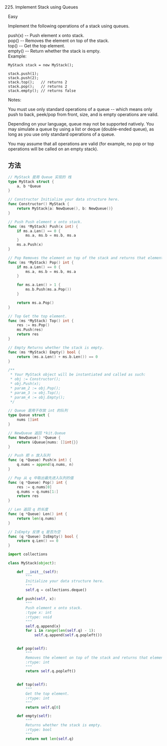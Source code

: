 225. Implement Stack using Queues


Easy


Implement the following operations of a stack using queues.

push(x) -- Push element x onto stack.  
pop() -- Removes the element on top of the stack.  
top() -- Get the top element.  
empty() -- Return whether the stack is empty.  
Example:
```
MyStack stack = new MyStack();

stack.push(1);
stack.push(2);  
stack.top();   // returns 2
stack.pop();   // returns 2
stack.empty(); // returns false
```

Notes:

You must use only standard operations of a queue -- which means only push to back, peek/pop from front, size, and is empty operations are valid.

Depending on your language, queue may not be supported natively. You may simulate a queue by using a list or deque (double-ended queue), as long as you use only standard operations of a queue.

You may assume that all operations are valid (for example, no pop or top operations will be called on an empty stack).


## 方法

```go
// MyStack 是用 Queue 实现的 栈
type MyStack struct {
	a, b *Queue
}

// Constructor Initialize your data structure here.
func Constructor() MyStack {
	return MyStack{a: NewQueue(), b: NewQueue()}
}

// Push Push element x onto stack.
func (ms *MyStack) Push(x int) {
	if ms.a.Len() == 0 {
		ms.a, ms.b = ms.b, ms.a
	}
	ms.a.Push(x)
}

// Pop Removes the element on top of the stack and returns that element.
func (ms *MyStack) Pop() int {
	if ms.a.Len() == 0 {
		ms.a, ms.b = ms.b, ms.a
	}

	for ms.a.Len() > 1 {
		ms.b.Push(ms.a.Pop())
	}

	return ms.a.Pop()
}

// Top Get the top element.
func (ms *MyStack) Top() int {
	res := ms.Pop()
	ms.Push(res)
	return res
}

// Empty Returns whether the stack is empty.
func (ms *MyStack) Empty() bool {
	return (ms.a.Len() + ms.b.Len()) == 0
}

/**
 * Your MyStack object will be instantiated and called as such:
 * obj := Constructor();
 * obj.Push(x);
 * param_2 := obj.Pop();
 * param_3 := obj.Top();
 * param_4 := obj.Empty();
 */

// Queue 是用于存放 int 的队列
type Queue struct {
	nums []int
}

// NewQueue 返回 *kit.Queue
func NewQueue() *Queue {
	return &Queue{nums: []int{}}
}

// Push 把 n 放入队列
func (q *Queue) Push(n int) {
	q.nums = append(q.nums, n)
}

// Pop 从 q 中取出最先进入队列的值
func (q *Queue) Pop() int {
	res := q.nums[0]
	q.nums = q.nums[1:]
	return res
}

// Len 返回 q 的长度
func (q *Queue) Len() int {
	return len(q.nums)
}

// IsEmpty 反馈 q 是否为空
func (q *Queue) IsEmpty() bool {
	return q.Len() == 0
}
```



```python
import collections

class MyStack(object):

    def __init__(self):
        """
        Initialize your data structure here.
        """
        self.q = collections.deque()

    def push(self, x):
        """
        Push element x onto stack.
        :type x: int
        :rtype: void
        """
        self.q.append(x)
        for i in range(len(self.q) - 1):
            self.q.append(self.q.popleft())
            

    def pop(self):
        """
        Removes the element on top of the stack and returns that element.
        :rtype: int
        """
        return self.q.popleft()
        

    def top(self):
        """
        Get the top element.
        :rtype: int
        """
        return self.q[0]

    def empty(self):
        """
        Returns whether the stack is empty.
        :rtype: bool
        """
        return not len(self.q)
```